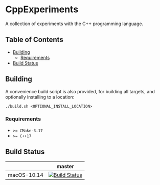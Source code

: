 # CppExperiments

A collection of experiments with the C++ programming language.

## Table of Contents

- [Building](#building)
  - [Requirements](#requirements)
- [Build Status](#build-status)

## Building

A convenience build script is also provided, for building all targets, and optionally installing to a location:
```
./build.sh <OPTIONAL_INSTALL_LOCATION>
```

### Requirements

- `>= CMake-3.17`
- `>= C++17`

## Build Status

|       | master | 
| ----- | ------ | 
| macOS-10.14 | [![Build Status](https://travis-ci.com/moddyz/CppExperiments.svg?branch=master)](https://travis-ci.com/moddyz/CppExperiments) |

